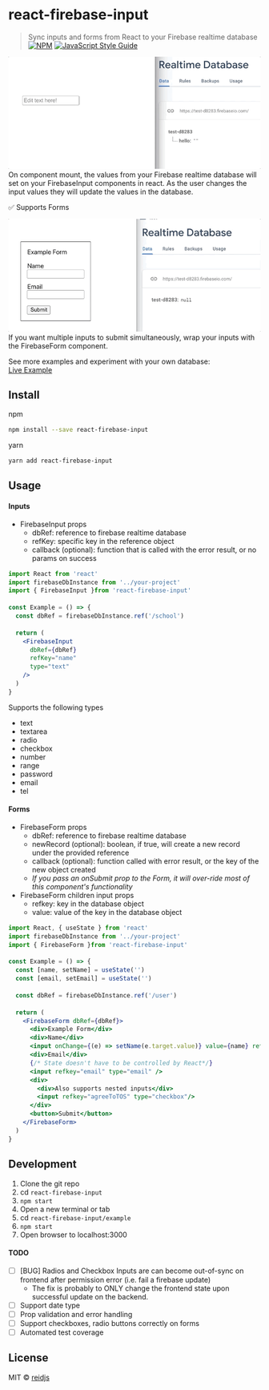# react-firebase-input

> Sync inputs and forms from React to your Firebase realtime database  
[![NPM](https://img.shields.io/npm/v/react-firebase-input.svg)](https://www.npmjs.com/package/react-firebase-input) [![JavaScript Style Guide](https://img.shields.io/badge/code_style-standard-brightgreen.svg)](https://standardjs.com)  

![input animation](input1.gif)  
On component mount, the values from your Firebase realtime database will set on your FirebaseInput components in react. As the user changes the input values they will update the values in the database. 

✅ Supports Forms  

![form animation](form1.gif)   
If you want multiple inputs to submit simultaneously, wrap your inputs with the FirebaseForm component. 

See more examples and experiment with your own database:  
[Live Example](https://reidjs.github.io/react-firebase-input/)


## Install
npm  
```bash
npm install --save react-firebase-input
```

yarn  
```bash
yarn add react-firebase-input
```

## Usage

#### Inputs <FirebaseInput/>
- FirebaseInput props
  - dbRef: reference to firebase realtime database
  - refKey: specific key in the reference object
  - callback (optional): function that is called with the error result, or no params on success

```jsx
import React from 'react'
import firebaseDbInstance from '../your-project'
import { FirebaseInput }from 'react-firebase-input'

const Example = () => {
  const dbRef = firebaseDbInstance.ref('/school')

  return (
    <FirebaseInput
      dbRef={dbRef} 
      refKey="name"
      type="text"
    />
  )
}

```

Supports the following types 
- text 
- textarea
- radio
- checkbox
- number
- range
- password
- email
- tel

#### Forms <FirebaseForm/>
- FirebaseForm props
  - dbRef: reference to firebase realtime database
  - newRecord (optional): boolean, if true, will create a new record under the provided reference
  - callback (optional): function called with error result, or the key of the new object created 
  - *If you pass an onSubmit prop to the Form, it will over-ride most of this component's functionality*
- FirebaseForm children input props
  - refkey: key in the database object
  - value: value of the key in the database object

```jsx
import React, { useState } from 'react'
import firebaseDbInstance from '../your-project'
import { FirebaseForm }from 'react-firebase-input'

const Example = () => {
  const [name, setName] = useState('')
  const [email, setEmail] = useState('')

  const dbRef = firebaseDbInstance.ref('/user')

  return (
    <FirebaseForm dbRef={dbRef}>
      <div>Example Form</div>
      <div>Name</div>
      <input onChange={(e) => setName(e.target.value)} value={name} refkey="name" />
      <div>Email</div>
      {/* State doesn't have to be controlled by React*/}
      <input refkey="email" type="email" />
      <div>
        <div>Also supports nested inputs</div>
        <input refkey="agreeToTOS" type="checkbox"/>
      </div>
      <button>Submit</button>
    </FirebaseForm>
  )
}
```

## Development
1. Clone the git repo
2. cd `react-firebase-input`
3. `npm start`
4. Open a new terminal or tab
5. cd `react-firebase-input/example`
6. `npm start`
7. Open browser to localhost:3000


#### TODO
- [ ] [BUG] Radios and Checkbox Inputs are can become out-of-sync on frontend after permission error (i.e. fail a firebase update)
  - The fix is probably to ONLY change the frontend state upon successful update on the backend.
- [ ] Support date type
- [ ] Prop validation and error handling
- [ ] Support checkboxes, radio buttons correctly on forms
- [ ] Automated test coverage

## License

MIT © [reidjs](https://github.com/reidjs)
